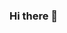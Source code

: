 ### Hi there 👋

<!--
### Gabriel, Hi there 👋

#### um pouco sobre mim

1. Candido
1. Estudante de progamação
1. Quero ser...
  1. Frontend
  1. Backend
  
  ---

**Ga-Candido/Ga-Candido** is a ✨ _special_ ✨ repository because its `README.md` (this file) appears on your GitHub profile.

Here are some ideas to get you started:

- 🔭 I’m currently working on ...
- 🌱 I’m currently learning ...
- 👯 I’m looking to collaborate on ...
- 🤔 I’m looking for help with ...
- 💬 Ask me about ...
- 📫 How to reach me: ...
- 😄 Pronouns: ...
- ⚡ Fun fact: ...

-->
